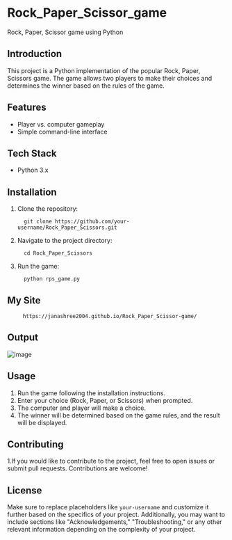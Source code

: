 # Rock_Paper_Scissor_game

Rock, Paper, Scissor game using Python

## Introduction

This project is a Python implementation of the popular Rock, Paper, Scissors game. The game allows two players to make their choices and determines the winner based on the rules of the game.

## Features

- Player vs. computer gameplay
- Simple command-line interface

## Tech Stack

- Python 3.x

## Installation

1. Clone the repository:

         git clone https://github.com/your-username/Rock_Paper_Scissors.git

2. Navigate to the project directory:

         cd Rock_Paper_Scissors

3. Run the game:

         python rps_game.py

## My Site

         https://janashree2004.github.io/Rock_Paper_Scissor-game/

## Output

![image](https://github.com/Janashree2004/Rock_Paper_Scissor-game/assets/142415775/aa89bce7-c036-4aff-93ca-16ae064b9fa0)


## Usage
1. Run the game following the installation instructions.
2. Enter your choice (Rock, Paper, or Scissors) when prompted.
3. The computer and player will make a choice.
4. The winner will be determined based on the game rules, and the result will be displayed.
   
## Contributing
1.If you would like to contribute to the project, feel free to open issues or submit pull requests. Contributions are welcome!

## License

Make sure to replace placeholders like `your-username` and customize it further based on the specifics of your project. Additionally, you may want to include sections like "Acknowledgements," "Troubleshooting," or any other relevant information depending on the complexity of your project.
